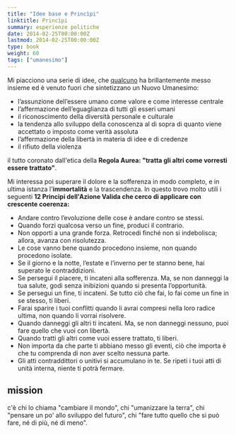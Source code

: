 ```yaml
---
title: "Idee base e Princìpi"
linktitle: Princìpi
summary: esperienze politiche
date: 2014-02-25T00:00:00Z
lastmod: 2014-02-25T00:00:00Z
type: book
weight: 60
tags: ["umanesimo"]
---
```

Mi piacciono una serie di idee, che [qualcuno](http://www.silo.net) ha brillantemente messo insieme ed è venuto fuori che sintetizzano un Nuovo Umanesimo:

- l’assunzione dell’essere umano come valore e come interesse centrale
- l’affermazione dell’eguaglianza di tutti gli esseri umani
- il riconoscimento della diversità personale e culturale
- la tendenza allo sviluppo della conoscenza al di sopra di quanto viene accettato o imposto come verità assoluta
- l’affermazione della libertà in materia di idee e di credenze
- il rifiuto della violenza

il tutto coronato dall'etica della **Regola Aurea: "tratta gli altri come vorresti essere trattato"**.

Mi interessa poi superare il dolore e la sofferenza in modo completo, e in ultima istanza l'**immortalità** e la trascendenza. In questo trovo molto utili i seguenti **12 Principi dell'Azione Valida che cerco di applicare con crescente coerenza:**

- Andare contro l’evoluzione delle cose è andare contro se stessi.
- Quando forzi qualcosa verso un fine, produci il contrario.
- Non opporti a una grande forza. Retrocedi finché non si indebolisca; allora, avanza con risolutezza.
- Le cose vanno bene quando procedono insieme, non quando procedono isolate.
- Se il giorno e la notte, l’estate e l’inverno per te stanno bene, hai superato le contraddizioni.
- Se persegui il piacere, ti incateni alla sofferenza. Ma, se non danneggi la tua salute, godi senza inibizioni quando si presenta l’opportunità.
- Se persegui un fine, ti incateni. Se tutto ciò che fai, lo fai come un fine in se stesso, ti liberi.
- Farai sparire i tuoi conflitti quando li avrai compresi nella loro radice ultima, non quando li vorrai risolvere.
- Quando danneggi gli altri ti incateni. Ma, se non danneggi nessuno, puoi fare quello che vuoi con libertà.
- Quando tratti gli altri come vuoi essere trattato, ti liberi.
- Non importa da che parte ti abbiano messo gli eventi, ciò che importa è che tu comprenda di non aver scelto nessuna parte.
- Gli atti contraddittori o unitivi si accumulano in te. Se ripeti i tuoi atti di unità interna, niente ti potrà fermare.

## mission
c'è chi lo chiama "cambiare il mondo", chi "umanizzare la terra", chi "pensare un po' allo sviluppo del futuro", chi "fare tutto quello che si può fare, né di più, né di meno".
